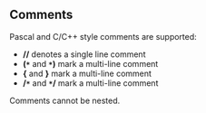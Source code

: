 ## Comments ##

Pascal and C/C++ style comments are supported:
  * **//** denotes a single line comment
  * **(`*`** and **`*`)** mark a multi-line comment
  * **{** and **}** mark a multi-line comment
  * **/`*`** and **`*`/** mark a multi-line comment

Comments cannot be nested.